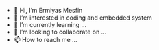 - 👋 Hi, I’m Ermiyas Mesfin
- 👀 I’m interested in coding and embedded system
- 🌱 I’m currently learning ...
- 💞️ I’m looking to collaborate on ...
- 📫 How to reach me ...

<!---
ermiyasmesfin/ermiyasmesfin is a ✨ special ✨ repository because its `README.md` (this file) appears on your GitHub profile.
You can click the Preview link to take a look at your changes.
--->
